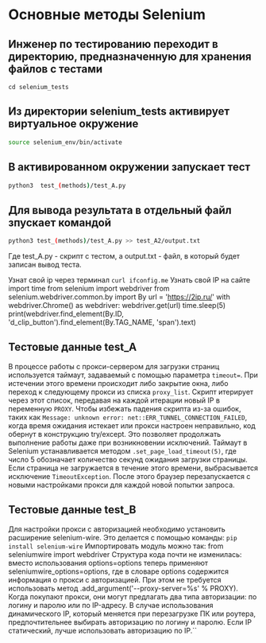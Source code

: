 # Основные методы Selenium

## Инженер по тестированию переходит в директорию, предназначенную для хранения файлов с тестами
```
cd selenium_tests
```
## Из директории selenium_tests активирует виртуальное окружение
```sh
source selenium_env/bin/activate
```
## В активированном окружении запускает тест 
```sh
python3  test_(methods)/test_A.py
```
## Для вывода результата в отдельный файл зпускает командой 
```sh
python3 test_(methods)/test_A.py >> test_A2/output.txt
```
Где test_A.py -  скрипт с тестом, а output.txt - файл, в который будет записан вывод теста.




Узнат свой ip через терминал ```curl ifconfig.me```
Узнать свой IP на сайте
import time
from selenium import webdriver
from selenium.webdriver.common.by import By
url = 'https://2ip.ru/'
with webdriver.Chrome() as webdriver:
    webdriver.get(url)
    time.sleep(5)
    print(webdriver.find_element(By.ID, 'd_clip_button').find_element(By.TAG_NAME, 'span').text)



## Тестовые данные test_A
В процессе работы с прокси-сервером для загрузки страниц используется таймаут, задаваемый с помощью параметра ```timeout=```. 
При истечении этого времени происходит либо закрытие окна, либо переход к следующему прокси из списка ```proxy_list```. 
Скрипт итерирует через этот список, передавая на каждой итерации новый IP в переменную ```PROXY```.
Чтобы избежать падения скрипта из-за ошибок, таких как ```Message: unknown error: net::ERR_TUNNEL_CONNECTION_FAILED```, 
когда время ожидания истекает или прокси настроен неправильно, код обернут в конструкцию try/except. 
Это позволяет продолжать выполнение работы даже при возникновении исключений.
Таймаут в Selenium устанавливается методом ```.set_page_load_timeout(5)```, где число 5 обозначает количество секунд ожидания загрузки страницы. 
Если страница не загружается в течение этого времени, выбрасывается исключение ```TimeoutException```. 
После этого браузер перезапускается с новыми настройками прокси для каждой новой попытки запроса.

## Тестовые данные test_B
Для настройки прокси с авторизацией необходимо установить расширение selenium-wire. Это делается с помощью команды:
```pip install selenium-wire```
Импортировать модуль можно так:
from seleniumwire import webdriver
Структура кода почти не изменилась: 
вместо использования options=options теперь применяют seleniumwire_options=options, 
где в словаре options содержится информация о прокси с авторизацией. 
При этом не требуется использовать метод .add_argument('--proxy-server=%s' % PROXY).
Когда покупают прокси, они могут предлагать два типа авторизации: по логину и паролю или по IP-адресу. 
В случае использования динамического IP, который меняется при перезагрузке ПК или роутера, 
предпочтительнее выбирать авторизацию по логину и паролю. 
Если IP статический, лучше использовать авторизацию по IP.``